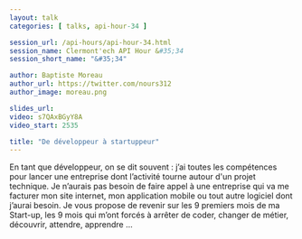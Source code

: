 ```yaml
---
layout: talk
categories: [ talks, api-hour-34 ]

session_url: /api-hours/api-hour-34.html
session_name: Clermont'ech API Hour &#35;34
session_short_name: "&#35;34"

author: Baptiste Moreau
author_url: https://twitter.com/nours312
author_image: moreau.png

slides_url: 
video: s7QAxBGyY8A
video_start: 2535

title: "De développeur à startuppeur"
---
```


En tant que développeur, on se dit souvent : j’ai toutes les compétences pour lancer une entreprise dont l’activité tourne autour d'un projet technique. Je n’aurais pas besoin de faire appel à une entreprise qui va me facturer mon site internet, mon application mobile ou tout autre logiciel dont j’aurai besoin.
Je vous propose de revenir sur les 9 premiers mois de ma Start-up, les 9 mois qui m’ont forcés à arrêter de coder, changer de métier, découvrir, attendre, apprendre …